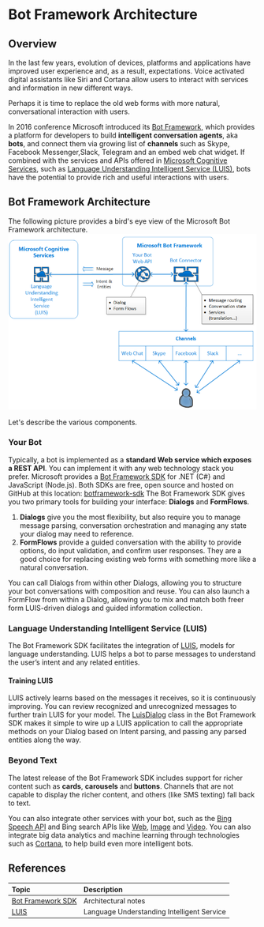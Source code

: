 <link href="css/custom.css" rel="stylesheet"></link> 

# Bot Framework Architecture

## Overview

In the last few years, evolution of devices, platforms and applications have improved user experience and, as a result, expectations. Voice activated digital assistants like Siri and Cortana allow users to interact with services and information in new different ways. 

Perhaps it is time to replace the old web forms with more natural, conversational interaction with users.

In 2016 conference Microsoft introduced its [Bot Framework](https://dev.botframework.com/), which provides a platform for developers to build **intelligent conversation agents**, aka **bots**, and connect them via growing list of **channels** such as Skype, Facebook Messenger,Slack, Telegram and an embed web chat widget.
If combined with the services and APIs offered in [Microsoft Cognitive Services](https://azure.microsoft.com/en-us/services/cognitive-services/), such as [Language Understanding Intelligent Service (LUIS)](https://azure.microsoft.com/en-us/services/cognitive-services/language-understanding-intelligent-service/), bots have the potential to provide rich and useful interactions with users.

## Bot Framework Architecture

The following picture provides a bird's eye view of the Microsoft Bot Framework architecture.
![Bot Architecture](media/bot_architecture_2.PNG)

Let's describe the various components.

### Your Bot

Typically, a bot is implemented as a **standard Web service which exposes a REST API**. You can implement it with any web technology stack you prefer. 
Microsoft provides a [Bot Framework SDK](https://docs.microsoft.com/en-us/azure/bot-service/?view=azure-bot-service-4.0) for .NET (C#} and JavaScript (Node.js).
Both SDKs are free, open source and hosted on GitHub at this location: [botframework-sdk](https://github.com/microsoft/botframework-sdk)
The Bot Framework SDK gives you two primary tools for building your interface: **Dialogs** and **FormFlows**.

1. **Dialogs** give you the most flexibility, but also require you to manage message parsing, conversation orchestration and managing any state your dialog may need to reference.
1. **FormFlows** provide a guided conversation with the ability to provide options, do input validation, and confirm user responses. They are a good choice for replacing existing web forms with something more like a natural conversation.

You can call Dialogs from within other Dialogs, allowing you to structure your bot conversations with composition and reuse. You can also launch a FormFlow from within a Dialog, allowing you to mix and match both freer form LUIS-driven dialogs and guided information collection.


### Language Understanding Intelligent Service (LUIS)

The Bot Framework SDK facilitates the integration of [LUIS](https://azure.microsoft.com/en-us/services/cognitive-services/language-understanding-intelligent-service/), models for language understanding. LUIS helps a bot to parse messages to understand the user’s intent and any related entities.

#### Training LUIS

LUIS actively learns based on the messages it receives, so it is continuously improving. You can review recognized and unrecognized messages to further train LUIS for your model.
The [LuisDialog](https://docs.botframework.com/en-us/csharp/builder/sdkreference/d8/df9/class_microsoft_1_1_bot_1_1_builder_1_1_dialogs_1_1_luis_dialog.html) class in the Bot Framework SDK makes it simple to wire up a LUIS application to call the appropriate methods on your Dialog based on Intent parsing, and passing any parsed entities along the way.

### Beyond Text

The latest release of the Bot Framework SDK includes support for richer content such as **cards**, **carousels** and **buttons**. Channels that are not capable to display the richer content, and others (like SMS texting) fall back to text.

You can also integrate other services with your bot, such as the [Bing Speech API](https://www.microsoft.com/cognitive-services/en-us/speech-api/) and Bing search APIs like [Web](https://www.microsoft.com/cognitive-services/en-us/bing-web-search-api), [Image](https://www.microsoft.com/cognitive-services/en-us/bing-image-search-api) and [Video](https://www.microsoft.com/cognitive-services/en-us/bing-video-search-api). 
You can also integrate big data analytics and machine learning through technologies such as [Cortana](https://docs.microsoft.com/en-us/azure/bot-service/bot-service-channel-connect-cortana?view=azure-bot-service-4.0), to help build even more intelligent bots.

## References

| Topic | Description |
| :--- | :--- |
| [Bot Framework SDK](https://www.appliedis.com/the-bot-framework/)| Architectural notes |
| [LUIS]((https://azure.microsoft.com/en-us/services/cognitive-services/language-understanding-intelligent-service/))|Language Understanding Intelligent Service|

